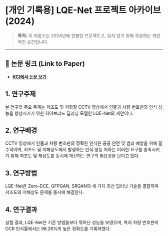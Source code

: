 # [개인 기록용] LQE-Net 프로젝트 아카이브 (2024)

> **목적:** 이 저장소는 2024년에 진행한 프로젝트고, 잊지 않기 위해 작성하는 개인적인 공간입니다.

---

## 🔗 논문 링크 (Link to Paper)

* **[KCI에서 논문 보기](https://www.kci.go.kr/kciportal/ci/sereArticleSearch/ciSereArtiView.kci?sereArticleSearchBean.artiId=ART003162331)**

## 1. 연구주제
본 연구의 주요 주제는 저조도 및 저화질 CCTV 영상에서 인물과 차량 번호판의 인식 성능을 향상시키기 위한 하이브리드 딥러닝 모델인 LQE-Net의 제안이다.

## 2. 연구배경
CCTV 영상에서 인물과 차량 번호판의 정확한 인식은 공공 안전 및 범죄 예방을 위해 필수적이며, 저조도 및 저해상도에서 발생하는 인식 성능 저하는 이러한 요구를 충족시키기 위해 저조도 및 해상도를 동시에 개선하는 연구의 필요성을 보이고 있다.

## 3. 연구방법
LQE-Net은 Zero-DCE, GFPGAN, SRGAN의 세 가지 최신 딥러닝 기술을 결합하여 저조도와 저해상도 문제를 동시에 해결한다.

## 4. 연구결과
실험 결과, LQE-Net은 기존 방법들보다 뛰어난 성능을 보였으며, 특히 차량 번호판의 OCR 인식률에서는 98.26%의 높은 정확도를 기록하였다.

